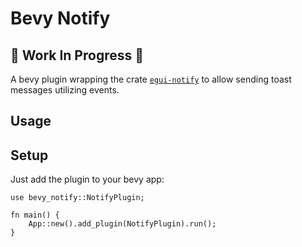 # Bevy Notify

## :construction: Work In Progress :construction:

A bevy plugin wrapping the crate [`egui-notify`](https://github.com/ItsEthra/egui-notify) to allow sending toast messages utilizing events.

## Usage

## Setup

Just add the plugin to your bevy app:

```
use bevy_notify::NotifyPlugin;

fn main() {
    App::new().add_plugin(NotifyPlugin).run();
}
```
